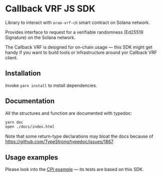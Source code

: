 # Callback VRF JS SDK

Library to interact with `orao-vrf-cb` smart contract on Solana network.

Provides interface to request for a verifiable randomness (Ed25519 Signature) on the Solana network.

The Callback VRF is designed for on-chain usage — this SDK might get handy if you want to build
tools or infrastructure around yor Callback VRF client.

## Installation

Invoke `yarn install` to install dependencies.

## Documentation

All the structures and function are documented with typedoc:

```sh
yarn doc
open ./docs/index.html
```

Note that some return-type declarations may bloat the docs because of https://github.com/TypeStrong/typedoc/issues/1867

## Usage examples

Please look into the [CPI example](../rust/examples/cpi/README.md) — its tests are based on this SDK.
